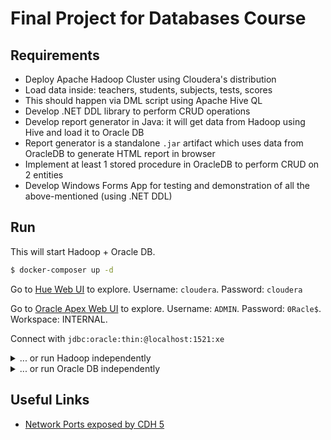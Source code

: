 # Final Project for Databases Course

## Requirements

* Deploy Apache Hadoop Cluster using Cloudera's distribution
* Load data inside: teachers, students, subjects, tests, scores
* This should happen via DML script using Apache Hive QL
* Develop .NET DDL library to perform CRUD operations
* Develop report generator in Java: it will get data from Hadoop using Hive and load it to Oracle DB
* Report generator is a standalone `.jar` artifact which uses data from OracleDB to generate HTML report in browser
* Implement at least 1 stored procedure in OracleDB to perform CRUD on 2 entities
* Develop Windows Forms App for testing and demonstration of all the above-mentioned (using .NET DDL)

## Run

This will start Hadoop + Oracle DB.

```sh
$ docker-composer up -d
```

Go to [Hue Web UI](http://localhost:8888/) to explore. Username: `cloudera`. Password: `cloudera`

Go to [Oracle Apex Web UI](http://localhost:8080/) to explore. Username: `ADMIN`. Password: `0Racle$`. Workspace: INTERNAL.

Connect with `jdbc:oracle:thin:@localhost:1521:xe`

<details>
 <summary>... or run Hadoop independently</summary>
```sh
$ docker run \
    --hostname=quickstart.cloudera \
    --privileged=true -it \
    -p 8888:8888 \
    -p 10000:10000 \
    -p 9083:9083 \
    cloudera/quickstart \
    /usr/bin/docker-quickstart
```
</details>

<details>
 <summary>... or run Oracle DB independently</summary>
```sh
$ docker run -d \
    -p 8080:8080 \
    -p 1521:1521 \
    -v `pwd`/oracle:/u01/app/oracle \
    sath89/oracle-12c
```
</details>


## Useful Links

* [Network Ports exposed by CDH 5](https://www.cloudera.com/documentation/enterprise/5-2-x/topics/cdh_ig_ports_cdh5.html)
